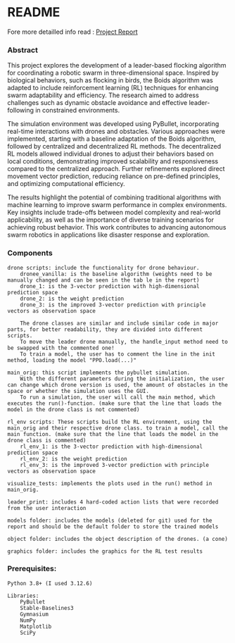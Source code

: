# README

Fore more detailled info read : [Project Report](./REPORT_PAPER/Robots_project_report.pdf)



### Abstract

This project explores the development of a leader-based flocking algorithm for coordinating a robotic swarm in three-dimensional space. Inspired by biological behaviors, such as flocking in birds, the Boids algorithm was adapted to include reinforcement learning (RL) techniques for enhancing swarm adaptability and efficiency. The research aimed to address challenges such as dynamic obstacle avoidance and effective leader-following in constrained environments.

The simulation environment was developed using PyBullet, incorporating real-time interactions with drones and obstacles. Various approaches were implemented, starting with a baseline adaptation of the Boids algorithm, followed by centralized and decentralized RL methods. The decentralized RL models allowed individual drones to adjust their behaviors based on local conditions, demonstrating improved scalability and responsiveness compared to the centralized approach. Further refinements explored direct movement vector prediction, reducing reliance on pre-defined principles, and optimizing computational efficiency.

The results highlight the potential of combining traditional algorithms with machine learning to improve swarm performance in complex environments. Key insights include trade-offs between model complexity and real-world applicability, as well as the importance of diverse training scenarios for achieving robust behavior. This work contributes to advancing autonomous swarm robotics in applications like disaster response and exploration.








### Components

    drone scripts: include the functionality for drone behaviour. 
        dronee_vanilla: is the baseline algorithm (weights need to be manually changed and can be seen in the tab le in the report)
        drone_1: is the 3-vector prediction with high-dimensional prediction space
        drone_2: is the weight prediction 
        drone_3: is the improved 3-vector prediction with principle vectors as observation space
    
        The drone classes are similar and include similar code in major parts, for better readability, they are divided into different scripts. 
        To move the leader drone manually, the handle_input method need to be swapped with the commented one!
        To train a model, the user has to comment the line in the init method, loading the model "PPO.load(...)"

    main_orig: this script implements the pybullet simulation. 
        With the different parameters during the initialization, the user can change which drone version is used, the amount of obstacles in the space or whether the simulation uses the GUI.
        To run a simulation, the user will call the main method, which executes the run()-function. (make sure that the line that loads the model in the drone class is not commented)
    
    rl_env scripts: These scripts build the RL environment, using the main_orig and their respective drone class. to train a model, call the main function. (make sure that the line that loads the model in the drone class is commented)
        rl_env_1: is the 3-vector prediction with high-dimensional prediction space
        rl_env_2: is the weight prediction 
        rl_env_3: is the improved 3-vector prediction with principle vectors as observation space
    
    visualize_tests: implements the plots used in the run() method in main_orig.

    leader_print: includes 4 hard-coded action lists that were recorded from the user interaction

    models folder: includes the models (deleted for git) used for the report and should be the default folder to store the trained models

    object folder: includes the object description of the drones. (a cone)

    graphics folder: includes the graphics for the RL test results




### Prerequisites:
    Python 3.8+ (I used 3.12.6)

    Libraries:
        PyBullet
        Stable-Baselines3
        Gymnasium
        NumPy
        Matplotlib
        SciPy